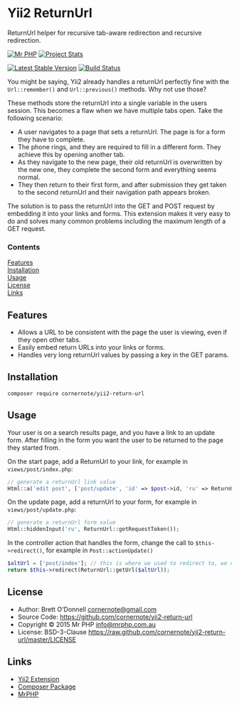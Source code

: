 # Yii2 ReturnUrl

ReturnUrl helper for recursive tab-aware redirection and recursive redirection.

[![Mr PHP](https://raw.github.com/cornernote/mrphp-assets/master/img/code-banner.png)](http://mrphp.com.au) [![Project Stats](https://www.ohloh.net/p/yii2-return-url/widgets/project_thin_badge.gif)](https://www.ohloh.net/p/yii2-return-url)

[![Latest Stable Version](https://poser.pugx.org/cornernote/yii2-return-url/v/stable.png)](https://packagist.org/packages/cornernote/yii2-return-url) [![Build Status](https://travis-ci.org/cornernote/yii2-return-url.png?branch=master)](https://travis-ci.org/cornernote/yii2-return-url)


You might be saying, Yii2 already handles a returnUrl perfectly fine with the `Url::remember()` and `Url::previous()` methods.  Why not use those?

These methods store the returnUrl into a single variable in the users session.  This becomes a flaw when we have multiple tabs open.  Take the following scenario:

- A user navigates to a page that sets a returnUrl.  The page is for a form they have to complete.
- The phone rings, and they are required to fill in a different form.  They achieve this by opening another tab.
- As they navigate to the new page, their old returnUrl is overwritten by the new one, they complete the second form and everything seems normal.
- They then return to their first form, and after submission they get taken to the second returnUrl and their navigation path appears broken.

The solution is to pass the returnUrl into the GET and POST request by embedding it into your links and forms.  This extension makes it very easy to do and solves many common problems including the maximum length of a GET request.


### Contents

[Features](#features)  
[Installation](#installation)  
[Usage](#usage)  
[License](#license)  
[Links](#links) 


## Features

- Allows a URL to be consistent with the page the user is viewing, even if they open other tabs.
- Easily embed return URLs into your links or forms.
- Handles very long returnUrl values by passing a key in the GET params.


## Installation

```
composer require cornernote/yii2-return-url
```


## Usage

Your user is on a search results page, and you have a link to an update form.  After filling in the form you want the user to be returned to the page they started from.

On the start page, add a ReturnUrl to your link, for example in `views/post/index.php`:
```php
// generate a returnUrl link value
Html::a('edit post', ['post/update', 'id' => $post->id, 'ru' => ReturnUrl::getToken()]);
```

On the update page, add a returnUrl to your form, for example in `views/post/update.php`:
```php
// generate a returnUrl form value
Html::hiddenInput('ru', ReturnUrl::getRequestToken());
```

In the controller action that handles the form, change the call to `$this->redirect()`, for example in `Post::actionUpdate()`
```php
$altUrl = ['post/index']; // this is where we used to redirect to, we use it as a fail-back (if not provided then we redirect to the home page)
return $this->redirect(ReturnUrl::getUrl($altUrl));
```


## License

- Author: Brett O'Donnell <cornernote@gmail.com>
- Source Code: https://github.com/cornernote/yii2-return-url
- Copyright © 2015 Mr PHP <info@mrphp.com.au>
- License: BSD-3-Clause https://raw.github.com/cornernote/yii2-return-url/master/LICENSE


## Links

- [Yii2 Extension](http://www.yiiframework.com/extension/yii2-return-url)
- [Composer Package](https://packagist.org/packages/cornernote/yii2-return-url)
- [MrPHP](http://mrphp.com.au)
